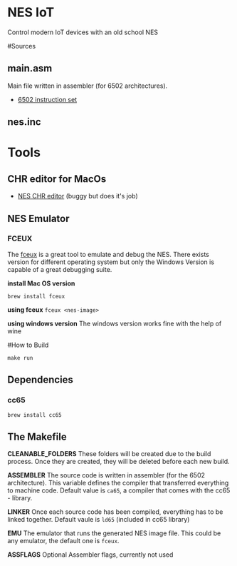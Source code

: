 # NES IoT
Control modern IoT devices with an old school NES

#Sources

## main.asm

Main file written in assembler (for 6502 architectures).

* [6502 instruction set](http://e-tradition.net/bytes/6502/6502_instruction_set.html)

## nes.inc

# Tools

## CHR editor for MacOs

* [NES CHR editor](https://github.com/tsalvo/nes-chr-editor) (buggy but does it's job)

## NES Emulator

### FCEUX
 
The [fceux](http://www.fceux.com/web/home.html) is a great tool to emulate and debug the NES. There exists version for different 
 operating system but only the Windows Version is capable of a great debugging suite. 
 
**install Mac OS version** 

``brew install fceux``

**using fceux**
``fceux <nes-image>``

**using windows version**
The windows version works fine with the help of wine

#How to Build

``make run``

## Dependencies

### cc65
``brew install cc65``


## The Makefile


**CLEANABLE_FOLDERS**
These folders will be created due to the build process. Once they are created, they will be deleted before each new build. 

**ASSEMBLER**
The source code is written in assembler (for the 6502 architecture). This variable defines the compiler that transferred
everything to machine code. Default value is ``ca65``, a compiler that comes with the cc65 - library. 
 
**LINKER** 
Once each source code has been compiled, everything has to be linked together. Default vaule is ``ld65`` (included in cc65 library)

**EMU**
The emulator that runs the generated NES image file. This could be any emulator, the default one is ``fceux``.

**ASSFLAGS**
Optional Assembler flags, currently not used


